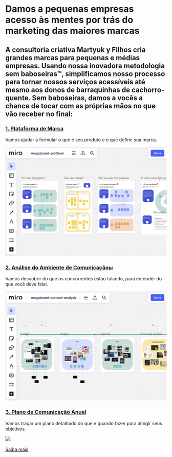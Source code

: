 # Damos a pequenas empresas acesso às mentes por trás do marketing das maiores marcas

## A consultoria criativa Martyuk у Filhos cria grandes marcas para pequenas e médias empresas. Usando nossa inovadora metodologia sem baboseiras™, simplificamos nosso processo para tornar nossos serviços acessíveis até mesmo aos donos de barraquinhas de cachorro-quente. Sem baboseiras, damos a vocês a chance de tocar com as próprias mãos no que vão receber no final:

### [1. Plataforma de Marca](https://miro.com/app/board/uXjVKDkDrP8=/?share_link_id=854957872958)
Vamos ajudar a formular o que é seu produto e o que define sua marca.

[![](/../../img/megaboard-1.png)](https://miro.com/app/board/uXjVKDkDrP8=/?share_link_id=854957872958)

### [2. Análise do Ambiente de Comunicaçãoы](https://miro.com/app/board/uXjVKJdCk5Q=/?share_link_id=723205133163)
Vamos descobrir do que os concorrentes estão falando, para entender do que você deve falar.

[![](/../../img/megaboard-2.png)](https://miro.com/app/board/uXjVKJdCk5Q=/?share_link_id=723205133163)

### [3. Plano de Comunicação Anual](https://miro.com/app/board/uXjVKRiyqsI=/?share_link_id=306221683197)
Vamos traçar um plano detalhado do que e quando fazer para atingir seus objetivos.

[![](/../../img/megaboard-3.png)](https://miro.com/app/board/uXjVKRiyqsI=/?share_link_id=306221683197)

[Saiba mais](more)